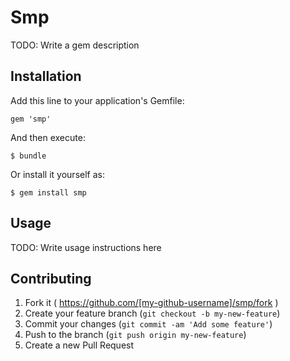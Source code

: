 # Smp

TODO: Write a gem description

## Installation

Add this line to your application's Gemfile:

    gem 'smp'

And then execute:

    $ bundle

Or install it yourself as:

    $ gem install smp

## Usage

TODO: Write usage instructions here

## Contributing

1. Fork it ( https://github.com/[my-github-username]/smp/fork )
2. Create your feature branch (`git checkout -b my-new-feature`)
3. Commit your changes (`git commit -am 'Add some feature'`)
4. Push to the branch (`git push origin my-new-feature`)
5. Create a new Pull Request
